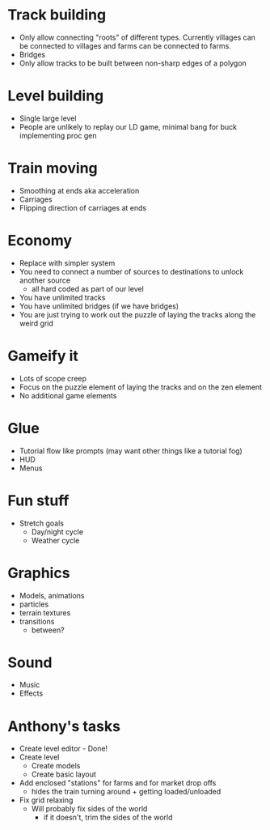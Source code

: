 # Track building

- Only allow connecting "roots" of different types. Currently villages can be connected to villages and farms can be connected to farms.
- Bridges
- Only allow tracks to be built between non-sharp edges of a polygon

# Level building

- Single large level
- People are unlikely to replay our LD game, minimal bang for buck implementing proc gen

# Train moving

- Smoothing at ends aka acceleration
- Carriages
- Flipping direction of carriages at ends

# Economy

- Replace with simpler system
- You need to connect a number of sources to destinations to unlock another source
  - all hard coded as part of our level
- You have unlimited tracks
- You have unlimited bridges (if we have bridges)
- You are just trying to work out the puzzle of laying the tracks along the weird grid

# Gameify it

- Lots of scope creep
- Focus on the puzzle element of laying the tracks and on the zen element
- No additional game elements

# Glue

- Tutorial flow like prompts (may want other things like a tutorial fog)
- HUD
- Menus

# Fun stuff

- Stretch goals
  - Day/night cycle
  - Weather cycle

# Graphics

- Models, animations
- particles
- terrain textures
- transitions
  - between?

# Sound

- Music
- Effects

# Anthony's tasks

- Create level editor - Done!
- Create level
  - Create models
  - Create basic layout
- Add enclosed "stations" for farms and for market drop offs
  - hides the train turning around + getting loaded/unloaded
- Fix grid relaxing
  - Will probably fix sides of the world
    - if it doesn't, trim the sides of the world
